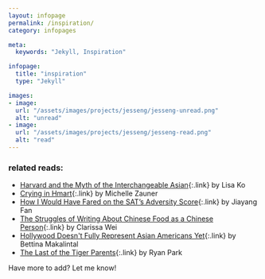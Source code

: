 ```yaml
---
layout: infopage
permalink: /inspiration/
category: infopages

meta:
  keywords: "Jekyll, Inspiration"

infopage:
  title: "inspiration"
  type: "Jekyll"

images:
- image:
  url: "/assets/images/projects/jesseng/jesseng-unread.png"
  alt: "unread"
- image:
  url: "/assets/images/projects/jesseng/jesseng-read.png"
  alt: "read"
---
```

### related reads:
- [Harvard and the Myth of the Interchangeable Asian](https://www.nytimes.com/2018/10/13/opinion/sunday/harvard-and-the-myth-of-the-interchangeable-asian.html){:.link} by Lisa Ko
- [Crying in Hmart](https://www.newyorker.com/culture/culture-desk/crying-in-h-mart){:.link} by Michelle Zauner
- [How I Would Have Fared on the SAT’s Adversity Score](https://www.newyorker.com/news/daily-comment/how-i-would-have-fared-on-the-sats-adversity-score){:.link} by Jiayang Fan
- [The Struggles of Writing About Chinese Food as a Chinese Person](https://www.vice.com/en_us/article/yp7bx5/the-struggles-of-writing-about-chinese-food-as-a-chinese-person){:.link} by Clarissa Wei
- [Hollywood Doesn't Fully Represent Asian Americans Yet](https://www.vice.com/en_us/article/7xggba/hollywood-doesnt-fully-represent-asian-americans-yet){:.link} by Bettina Makalintal
- [The Last of the Tiger Parents](https://www.nytimes.com/2018/06/22/opinion/sunday/asian-american-tiger-parents.html){:.link} by Ryan Park

<p></p>
Have more to add? Let me know!
